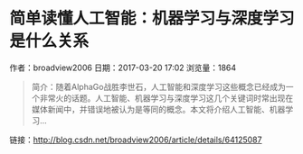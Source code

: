 # 简单读懂人工智能：机器学习与深度学习是什么关系
作者：broadview2006
日期：2017-03-20 17:02
浏览量：1864
> 简介：随着AlphaGo战胜李世石，人工智能和深度学习这些概念已经成为一个非常火的话题。人工智能、机器学习与深度学习这几个关键词时常出现在媒体新闻中，并错误地被认为是等同的概念。本文将介绍人工智能、机器学习...

 链接：http://blog.csdn.net/broadview2006/article/details/64125087
